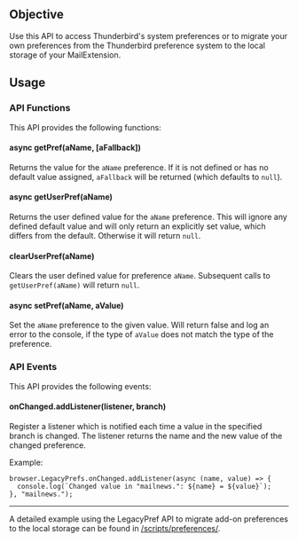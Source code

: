 ## Objective

Use this API to access Thunderbird's system preferences or to migrate your own preferences from the Thunderbird preference system to the local storage of your MailExtension.

## Usage

### API Functions

This API provides the following functions:

#### async getPref(aName, [aFallback])

Returns the value for the ``aName`` preference. If it is not defined or has no default value assigned, ``aFallback`` will be returned (which defaults to ``null``).

#### async getUserPref(aName)

Returns the user defined value for the ``aName`` preference. This will ignore any defined default value and will only return an explicitly set value, which differs from the default. Otherwise it will return ``null``.

#### clearUserPref(aName)

Clears the user defined value for preference ``aName``. Subsequent calls to ``getUserPref(aName)`` will return ``null``.

#### async setPref(aName, aValue)

Set the ``aName`` preference to the given value. Will return false and log an error to the console, if the type of ``aValue`` does not match the type of the preference.

### API Events

This API provides the following events:

#### onChanged.addListener(listener, branch)

Register a listener which is notified each time a value in the specified branch is changed. The listener returns the name and the new value of the changed preference.

Example:

```
browser.LegacyPrefs.onChanged.addListener(async (name, value) => {
  console.log(`Changed value in "mailnews.": ${name} = ${value}`);
}, "mailnews.");
```

---

A detailed example using the LegacyPref API to migrate add-on preferences to the local storage can be found in [/scripts/preferences/](https://github.com/thundernest/addon-developer-support/tree/master/scripts/preferences).
